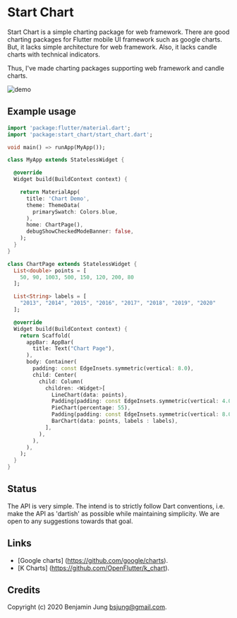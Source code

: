 Start Chart
==============

Start Chart is a simple charting package for web framework.
There are good charting packages for Flutter mobile UI framework such as google charts.
But, it lacks simple architecture for web framework.
Also, it lacks candle charts with technical indicators.

Thus, I've made charting packages supporting web framework and candle charts.

![demo](https://github.com/bsjung/start_chart/blob/master/start_chart.png)

Example usage
-------------

```dart
import 'package:flutter/material.dart';
import 'package:start_chart/start_chart.dart';

void main() => runApp(MyApp());

class MyApp extends StatelessWidget {

  @override
  Widget build(BuildContext context) {

    return MaterialApp(
      title: 'Chart Demo',
      theme: ThemeData(
        primarySwatch: Colors.blue,
      ),
      home: ChartPage(),
      debugShowCheckedModeBanner: false,
    );
  }
}

class ChartPage extends StatelessWidget {
  List<double> points = [
    50, 90, 1003, 500, 150, 120, 200, 80
  ];

  List<String> labels = [
    "2013", "2014", "2015", "2016", "2017", "2018", "2019", "2020"
  ];

  @override
  Widget build(BuildContext context) {
    return Scaffold(
      appBar: AppBar(
        title: Text("Chart Page"),
      ),
      body: Container(
        padding: const EdgeInsets.symmetric(vertical: 8.0),
        child: Center(
          child: Column(
            children: <Widget>[
              LineChart(data: points),
              Padding(padding: const EdgeInsets.symmetric(vertical: 4.0)),
              PieChart(percentage: 55),
              Padding(padding: const EdgeInsets.symmetric(vertical: 8.0)),
              BarChart(data: points, labels : labels),
            ],
          ),
        ),
      ),
    );
  }
}
```


Status
------

The API is very simple. The intend is to strictly follow Dart conventions, i.e.
make the API as 'dartish' as possible while maintaining simplicity. We are
open to any suggestions towards that goal.


Links
-----

* [Google charts] (https://github.com/google/charts).
* [K Charts] (https://github.com/OpenFlutter/k_chart).


Credits
-------

Copyright (c) 2020 Benjamin Jung <bsjung@gmail.com>.
